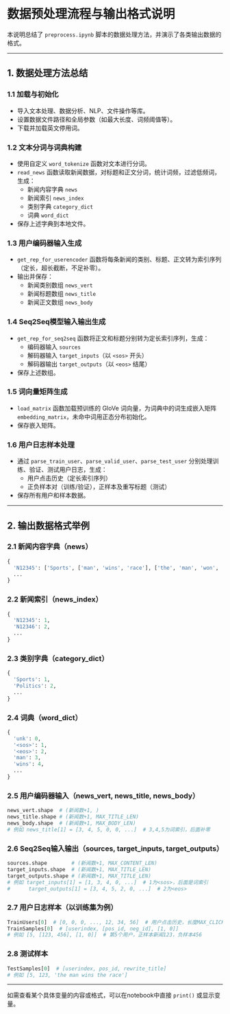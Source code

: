 # 数据预处理流程与输出格式说明

本说明总结了 `preprocess.ipynb` 脚本的数据处理方法，并演示了各类输出数据的格式。

---

## 1. 数据处理方法总结

### 1.1 加载与初始化
- 导入文本处理、数据分析、NLP、文件操作等库。
- 设置数据文件路径和全局参数（如最大长度、词频阈值等）。
- 下载并加载英文停用词。

### 1.2 文本分词与词典构建
- 使用自定义 `word_tokenize` 函数对文本进行分词。
- `read_news` 函数读取新闻数据，对标题和正文分词，统计词频，过滤低频词，生成：
  - 新闻内容字典 `news`
  - 新闻索引 `news_index`
  - 类别字典 `category_dict`
  - 词典 `word_dict`
- 保存上述字典到本地文件。

### 1.3 用户编码器输入生成
- `get_rep_for_userencoder` 函数将每条新闻的类别、标题、正文转为索引序列（定长，超长截断，不足补零）。
- 输出并保存：
  - 新闻类别数组 `news_vert`
  - 新闻标题数组 `news_title`
  - 新闻正文数组 `news_body`

### 1.4 Seq2Seq模型输入输出生成
- `get_rep_for_seq2seq` 函数将正文和标题分别转为定长索引序列，生成：
  - 编码器输入 `sources`
  - 解码器输入 `target_inputs`（以 `<sos>` 开头）
  - 解码器输出 `target_outputs`（以 `<eos>` 结尾）
- 保存上述数组。

### 1.5 词向量矩阵生成
- `load_matrix` 函数加载预训练的 GloVe 词向量，为词典中的词生成嵌入矩阵 `embedding_matrix`，未命中词用正态分布初始化。
- 保存嵌入矩阵。

### 1.6 用户日志样本处理
- 通过 `parse_train_user`、`parse_valid_user`、`parse_test_user` 分别处理训练、验证、测试用户日志，生成：
  - 用户点击历史（定长索引序列）
  - 正负样本对（训练/验证），正样本及重写标题（测试）
- 保存所有用户和样本数据。

---

## 2. 输出数据格式举例

### 2.1 新闻内容字典（news）
```python
{
  'N12345': ['Sports', ['man', 'wins', 'race'], ['the', 'man', 'won', 'the', 'race', '.']],
  ...
}
```

### 2.2 新闻索引（news_index）
```python
{
  'N12345': 1,
  'N12346': 2,
  ...
}
```

### 2.3 类别字典（category_dict）
```python
{
  'Sports': 1,
  'Politics': 2,
  ...
}
```

### 2.4 词典（word_dict）
```python
{
  'unk': 0,
  '<sos>': 1,
  '<eos>': 2,
  'man': 3,
  'wins': 4,
  ...
}
```

### 2.5 用户编码器输入（news_vert, news_title, news_body）
```python
news_vert.shape  # (新闻数+1, )
news_title.shape # (新闻数+1, MAX_TITLE_LEN)
news_body.shape  # (新闻数+1, MAX_BODY_LEN)
# 例如 news_title[1] = [3, 4, 5, 0, 0, ...]  # 3,4,5为词索引，后面补零
```

### 2.6 Seq2Seq输入输出（sources, target_inputs, target_outputs）
```python
sources.shape        # (新闻数+1, MAX_CONTENT_LEN)
target_inputs.shape  # (新闻数+1, MAX_TITLE_LEN)
target_outputs.shape # (新闻数+1, MAX_TITLE_LEN)
# 例如 target_inputs[1] = [1, 3, 4, 0, ...]  # 1为<sos>，后面是词索引
#      target_outputs[1] = [3, 4, 5, 2, 0, ...]  # 2为<eos>
```

### 2.7 用户日志样本（以训练集为例）
```python
TrainUsers[0]  # [0, 0, 0, ..., 12, 34, 56]  # 用户点击历史，长度MAX_CLICK_LEN
TrainSamples[0]  # [userindex, [pos_id, neg_id], [1, 0]]
# 例如 [5, [123, 456], [1, 0]]  # 第5个用户，正样本新闻123，负样本456
```

### 2.8 测试样本
```python
TestSamples[0]  # [userindex, pos_id, rewrite_title]
# 例如 [5, 123, 'the man wins the race']
```

---

如需查看某个具体变量的内容或格式，可以在notebook中直接 `print()` 或显示变量。